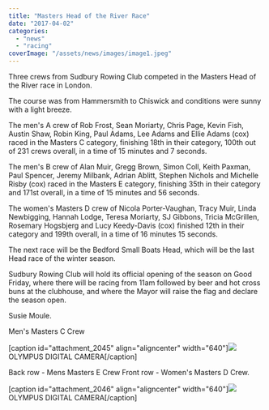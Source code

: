 ```yaml
---
title: "Masters Head of the River Race"
date: "2017-04-02"
categories: 
  - "news"
  - "racing"
coverImage: "/assets/news/images/image1.jpeg"
---
```


Three crews from Sudbury Rowing Club competed in the Masters Head of the River race in London.

The course was from Hammersmith to Chiswick and conditions were sunny with a light breeze.

The men's A crew of Rob Frost, Sean Moriarty, Chris Page, Kevin Fish, Austin Shaw, Robin King, Paul Adams, Lee Adams and Ellie Adams (cox) raced in the Masters C category, finishing 18th in their category, 100th out of 231 crews overall, in a time of 15 minutes and 7 seconds.

The men's B crew of Alan Muir, Gregg Brown, Simon Coll, Keith Paxman, Paul Spencer, Jeremy Milbank, Adrian Ablitt, Stephen Nichols and Michelle Risby (cox) raced in the Masters E category, finishing 35th in their category and 171st overall, in a time of 15 minutes and 56 seconds.

The women's Masters D crew of Nicola Porter-Vaughan, Tracy Muir, Linda Newbigging, Hannah Lodge, Teresa Moriarty, SJ Gibbons, Tricia McGrillen, Rosemary Hogsbjerg and Lucy Keedy-Davis (cox) finished 12th in their category and 199th overall, in a time of 16 minutes 15 seconds.

The next race will be the Bedford Small Boats Head, which will be the last Head race of the winter season.

Sudbury Rowing Club will hold its official opening of the season on Good Friday, where there will be racing from 11am followed by beer and hot cross buns at the clubhouse, and where the Mayor will raise the flag and declare the season open.

Susie Moule.

Men's Masters C Crew

\[caption id="attachment\_2045" align="aligncenter" width="640"\][![](/assets/news/images/image2.jpg)](http://sudburyrowingclub.org.uk/wp-content/uploads/2017/04/image2.jpg) OLYMPUS DIGITAL CAMERA\[/caption\]

Back row - Mens Masters E Crew Front row - Women's Masters D Crew.

\[caption id="attachment\_2046" align="aligncenter" width="640"\][![](/assets/news/images/image1.jpeg)](http://sudburyrowingclub.org.uk/wp-content/uploads/2017/04/image1.jpeg) OLYMPUS DIGITAL CAMERA\[/caption\]
